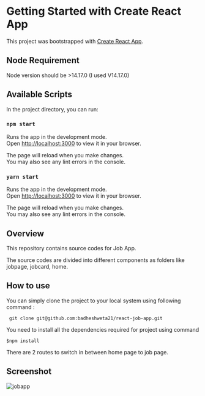 # Getting Started with Create React App

This project was bootstrapped with [Create React App](https://github.com/facebook/create-react-app).

## Node Requirement
Node version should be >14.17.0 (I used V14.17.0)


## Available Scripts

In the project directory, you can run:

### `npm start`

Runs the app in the development mode.\
Open [http://localhost:3000](http://localhost:3000) to view it in your browser.

The page will reload when you make changes.\
You may also see any lint errors in the console.

### `yarn start`

Runs the app in the development mode.\
Open [http://localhost:3000](http://localhost:3000) to view it in your browser.

The page will reload when you make changes.\
You may also see any lint errors in the console.

## Overview
This repository contains source codes for Job App.

The source codes are divided into different components as folders like jobpage, jobcard, home.

## How to use

You can simply clone the project to your local system using following command :

``` git clone git@github.com:badheshweta21/react-job-app.git```

You need to install all the dependencies required for project using command

```$npm install ```

There are 2 routes to switch in between home page to job page.

## Screenshot

![jobapp](https://user-images.githubusercontent.com/19573886/149671385-2d7dfc70-9844-402e-bb95-60f32b5cecaf.png)
